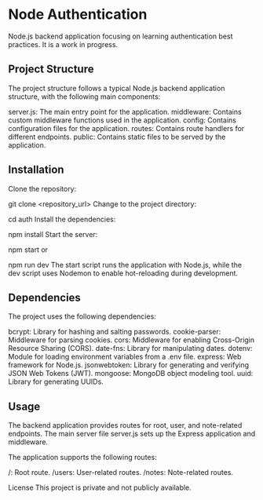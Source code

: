 # Node Authentication

Node.js backend application focusing on learning authentication best practices. It is a work in progress.

## Project Structure

The project structure follows a typical Node.js backend application structure, with the following main components:

server.js: The main entry point for the application.
middleware: Contains custom middleware functions used in the application.
config: Contains configuration files for the application.
routes: Contains route handlers for different endpoints.
public: Contains static files to be served by the application.

## Installation

Clone the repository:

git clone <repository_url>
Change to the project directory:

cd auth
Install the dependencies:

npm install
Start the server:

npm start
or

npm run dev
The start script runs the application with Node.js, while the dev script uses Nodemon to enable hot-reloading during development.

## Dependencies

The project uses the following dependencies:

bcrypt: Library for hashing and salting passwords.
cookie-parser: Middleware for parsing cookies.
cors: Middleware for enabling Cross-Origin Resource Sharing (CORS).
date-fns: Library for manipulating dates.
dotenv: Module for loading environment variables from a .env file.
express: Web framework for Node.js.
jsonwebtoken: Library for generating and verifying JSON Web Tokens (JWT).
mongoose: MongoDB object modeling tool.
uuid: Library for generating UUIDs.

## Usage

The backend application provides routes for root, user, and note-related endpoints. The main server file server.js sets up the Express application and middleware.

The application supports the following routes:

/: Root route.
/users: User-related routes.
/notes: Note-related routes.

License
This project is private and not publicly available.
